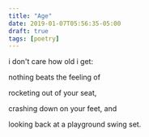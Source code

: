 ```yaml
---
title: "Age"
date: 2019-01-07T05:56:35-05:00
draft: true 
tags: [poetry]
---
```


i don't care how old i get:

nothing beats the feeling of

rocketing out of your seat,

crashing down on your feet, and

looking back at a playground swing set.
